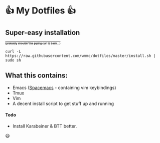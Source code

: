 :+1: My Dotfiles :+1:
===================

## Super-easy installation
__[<sub><sub><sub>(probably shouldn't be piping curl to bash...)</sub></sub></sub>](http://curlpipesh.tumblr.com/)__

    curl -L https://raw.githubusercontent.com/wmmc/dotfiles/master/install.sh | sudo sh

## What this contains:

- Emacs ([Spacemacs](https://github.com/syl20bnr/spacemacs) - containing vim keybindings)
- Tmux
- Vim
- A decent install script to get stuff up and running


#### Todo

- Install Karabeiner & BTT better.

:smiley:
